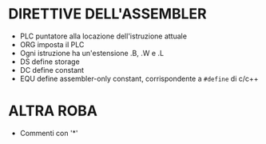 # DIRETTIVE DELL'ASSEMBLER
- PLC puntatore alla locazione dell'istruzione attuale
- ORG imposta il PLC
- Ogni istruzione ha un'estensione .B, .W e .L
- DS define storage
- DC define constant
- EQU define assembler-only constant, corrispondente a `#define` di c/c++
# ALTRA ROBA
- Commenti con '\*'
